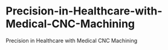 # Precision-in-Healthcare-with-Medical-CNC-Machining
Precision in Healthcare with Medical CNC Machining
